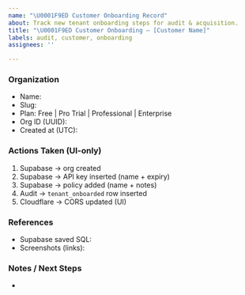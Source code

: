```yaml
---
name: "\U0001F9ED Customer Onboarding Record"
about: Track new tenant onboarding steps for audit & acquisition.
title: "\U0001F9ED Customer Onboarding – [Customer Name]"
labels: audit, customer, onboarding
assignees: ''

---
```


### Organization
- Name: 
- Slug: 
- Plan: Free | Pro Trial | Professional | Enterprise
- Org ID (UUID): 
- Created at (UTC): 

### Actions Taken (UI-only)
1. Supabase → org created
2. Supabase → API key inserted (name + expiry)
3. Supabase → policy added (name + notes)
4. Audit → `tenant_onboarded` row inserted
5. Cloudflare → CORS updated (UI)

### References
- Supabase saved SQL: 
- Screenshots (links): 

### Notes / Next Steps
-
